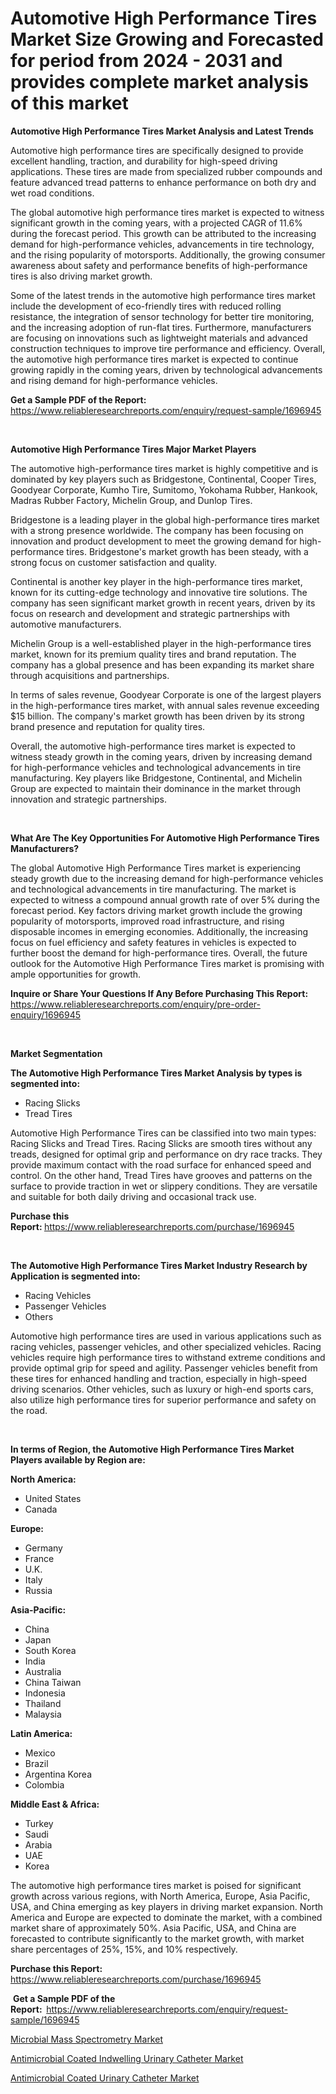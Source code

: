 <p><h1>Automotive High Performance Tires Market Size Growing and Forecasted for period from 2024 - 2031 and provides complete market analysis of this market</h1></p><p><strong>Automotive High Performance Tires Market Analysis and Latest Trends</strong></p>
<p><p>Automotive high performance tires are specifically designed to provide excellent handling, traction, and durability for high-speed driving applications. These tires are made from specialized rubber compounds and feature advanced tread patterns to enhance performance on both dry and wet road conditions.</p><p>The global automotive high performance tires market is expected to witness significant growth in the coming years, with a projected CAGR of 11.6% during the forecast period. This growth can be attributed to the increasing demand for high-performance vehicles, advancements in tire technology, and the rising popularity of motorsports. Additionally, the growing consumer awareness about safety and performance benefits of high-performance tires is also driving market growth.</p><p>Some of the latest trends in the automotive high performance tires market include the development of eco-friendly tires with reduced rolling resistance, the integration of sensor technology for better tire monitoring, and the increasing adoption of run-flat tires. Furthermore, manufacturers are focusing on innovations such as lightweight materials and advanced construction techniques to improve tire performance and efficiency. Overall, the automotive high performance tires market is expected to continue growing rapidly in the coming years, driven by technological advancements and rising demand for high-performance vehicles.</p></p>
<p><strong>Get a Sample PDF of the Report:&nbsp;</strong> <a href="https://www.reliableresearchreports.com/enquiry/request-sample/1696945">https://www.reliableresearchreports.com/enquiry/request-sample/1696945</a></p>
<p>&nbsp;</p>
<p><strong>Automotive High Performance Tires Major Market Players</strong></p>
<p><p>The automotive high-performance tires market is highly competitive and is dominated by key players such as Bridgestone, Continental, Cooper Tires, Goodyear Corporate, Kumho Tire, Sumitomo, Yokohama Rubber, Hankook, Madras Rubber Factory, Michelin Group, and Dunlop Tires.</p><p>Bridgestone is a leading player in the global high-performance tires market with a strong presence worldwide. The company has been focusing on innovation and product development to meet the growing demand for high-performance tires. Bridgestone's market growth has been steady, with a strong focus on customer satisfaction and quality.</p><p>Continental is another key player in the high-performance tires market, known for its cutting-edge technology and innovative tire solutions. The company has seen significant market growth in recent years, driven by its focus on research and development and strategic partnerships with automotive manufacturers.</p><p>Michelin Group is a well-established player in the high-performance tires market, known for its premium quality tires and brand reputation. The company has a global presence and has been expanding its market share through acquisitions and partnerships.</p><p>In terms of sales revenue, Goodyear Corporate is one of the largest players in the high-performance tires market, with annual sales revenue exceeding $15 billion. The company's market growth has been driven by its strong brand presence and reputation for quality tires.</p><p>Overall, the automotive high-performance tires market is expected to witness steady growth in the coming years, driven by increasing demand for high-performance vehicles and technological advancements in tire manufacturing. Key players like Bridgestone, Continental, and Michelin Group are expected to maintain their dominance in the market through innovation and strategic partnerships.</p></p>
<p>&nbsp;</p>
<p><strong>What Are The Key Opportunities For Automotive High Performance Tires Manufacturers?</strong></p>
<p><p>The global Automotive High Performance Tires market is experiencing steady growth due to the increasing demand for high-performance vehicles and technological advancements in tire manufacturing. The market is expected to witness a compound annual growth rate of over 5% during the forecast period. Key factors driving market growth include the growing popularity of motorsports, improved road infrastructure, and rising disposable incomes in emerging economies. Additionally, the increasing focus on fuel efficiency and safety features in vehicles is expected to further boost the demand for high-performance tires. Overall, the future outlook for the Automotive High Performance Tires market is promising with ample opportunities for growth.</p></p>
<p><strong>Inquire or Share Your Questions If Any Before Purchasing This Report:</strong> <a href="https://www.reliableresearchreports.com/enquiry/pre-order-enquiry/1696945">https://www.reliableresearchreports.com/enquiry/pre-order-enquiry/1696945</a></p>
<p>&nbsp;</p>
<p><strong>Market Segmentation</strong></p>
<p><strong>The Automotive High Performance Tires Market Analysis by types is segmented into:</strong></p>
<p><ul><li>Racing Slicks</li><li>Tread Tires</li></ul></p>
<p><p>Automotive High Performance Tires can be classified into two main types: Racing Slicks and Tread Tires. Racing Slicks are smooth tires without any treads, designed for optimal grip and performance on dry race tracks. They provide maximum contact with the road surface for enhanced speed and control. On the other hand, Tread Tires have grooves and patterns on the surface to provide traction in wet or slippery conditions. They are versatile and suitable for both daily driving and occasional track use.</p></p>
<p><strong>Purchase this Report:&nbsp;</strong><a href="https://www.reliableresearchreports.com/purchase/1696945">https://www.reliableresearchreports.com/purchase/1696945</a></p>
<p>&nbsp;</p>
<p><strong>The Automotive High Performance Tires Market Industry Research by Application is segmented into:</strong></p>
<p><ul><li>Racing Vehicles</li><li>Passenger Vehicles</li><li>Others</li></ul></p>
<p><p>Automotive high performance tires are used in various applications such as racing vehicles, passenger vehicles, and other specialized vehicles. Racing vehicles require high performance tires to withstand extreme conditions and provide optimal grip for speed and agility. Passenger vehicles benefit from these tires for enhanced handling and traction, especially in high-speed driving scenarios. Other vehicles, such as luxury or high-end sports cars, also utilize high performance tires for superior performance and safety on the road.</p></p>
<p>&nbsp;</p>
<p><strong>In terms of Region, the Automotive High Performance Tires Market Players available by Region are:</strong></p>
<p>
    <p> <strong> North America: </strong>
        <ul>
            <li>United States</li>
            <li>Canada</li>
        </ul>
        </p> 
    <p> <strong> Europe: </strong>
        <ul>
            <li>Germany</li>
            <li>France</li>
            <li>U.K.</li>
            <li>Italy</li>
            <li>Russia</li>
        </ul>
        </p> 
    <p> <strong> Asia-Pacific: </strong>
        <ul>
            <li>China</li>
            <li>Japan</li>
            <li>South Korea</li>
            <li>India</li>
            <li>Australia</li>
            <li>China Taiwan</li>
            <li>Indonesia</li>
            <li>Thailand</li>
            <li>Malaysia</li>
        </ul>
        </p> 
    <p> <strong> Latin America: </strong>
        <ul>
            <li>Mexico</li>
            <li>Brazil</li>
            <li>Argentina Korea</li>
            <li>Colombia</li>
        </ul>
        </p> 
    <p> <strong> Middle East & Africa: </strong>
        <ul>
            <li>Turkey</li>
            <li>Saudi</li>
            <li>Arabia</li>
            <li>UAE</li>
            <li>Korea</li>
        </ul>
    </p>
    </p>
<p><p>The automotive high performance tires market is poised for significant growth across various regions, with North America, Europe, Asia Pacific, USA, and China emerging as key players in driving market expansion. North America and Europe are expected to dominate the market, with a combined market share of approximately 50%. Asia Pacific, USA, and China are forecasted to contribute significantly to the market growth, with market share percentages of 25%, 15%, and 10% respectively.</p></p>
<p><strong>Purchase this Report: </strong><a href="https://www.reliableresearchreports.com/purchase/1696945">https://www.reliableresearchreports.com/purchase/1696945</a></p>
<p>&nbsp;<strong>Get a Sample PDF of the Report:&nbsp;&nbsp;</strong><a href="https://www.reliableresearchreports.com/enquiry/request-sample/1696945">https://www.reliableresearchreports.com/enquiry/request-sample/1696945</a></p>
<p><strong></strong></p>
<p><p><a href="https://view.publitas.com/reportprime-1/microbial-mass-spectrometry-market-size-and-examines-its-market-scope-with-a-primary-focus-on-growth-opportunities-and-forecasted-trends-spanning-from-2023-to-2030/">Microbial Mass Spectrometry Market</a></p><p><a href="https://view.publitas.com/reportprime-1/antimicrobial-coated-indwelling-urinary-catheter-market-size-focuses-on-market-dynamics-in-depth-analysis-and-future-projections-of-its-market-forecasted-for-period-from-2023-to-2030/">Antimicrobial Coated Indwelling Urinary Catheter Market</a></p><p><a href="https://view.publitas.com/reportprime-1/antimicrobial-coated-urinary-catheter-market-size-furnishes-valuable-information-encompassing-market-share-market-trends-and-projections-spanning-from-2023-to-2030/">Antimicrobial Coated Urinary Catheter Market</a></p></p>